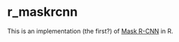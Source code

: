 # r_maskrcnn
This is an implementation (the first?) of [Mask R-CNN](https://arxiv.org/abs/1703.06870  "Mask RCNN") in R.

